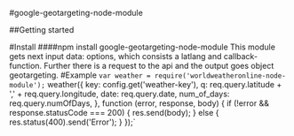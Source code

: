 #google-geotargeting-node-module

##Getting started

#Install
####npm install google-geotargeting-node-module
This module gets next input data: options, which consists a latlang and callback-function. 
Further there is a request to the api and the output goes object geotargeting.
#Example
`var weather = require('worldweatheronline-node-module');`
weather({
        key: config.get('weather-key'),
        q: req.query.latitude + ',' + req.query.longitude,
        date: req.query.date,
        num_of_days: req.query.numOfDays,
    }, function (error, response, body) {
        if (!error && response.statusCode === 200) {
            res.send(body);
        }
        else {
            res.status(400).send('Error');
        }
    });`
